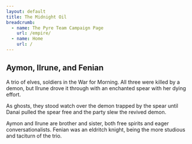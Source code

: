 ```yaml
---
layout: default
title: The Midnight Oil
breadcrumb:
  - name: The Pyre Team Campaign Page
    url: /empire/
  - name: Home
    url: /
---
```

## Aymon, Ilrune, and Fenian

A trio of elves, soldiers in the War for Morning. All three were killed by a demon, but Ilrune drove it through with an enchanted spear with her dying effort.

As ghosts, they stood watch over the demon trapped by the spear until Danai pulled the spear free and the party slew the revived demon.

Aymon and Ilrune are brother and sister, both free spirits and eager conversationalists. Fenian was an eldritch knight, being the more studious and taciturn of the trio.
